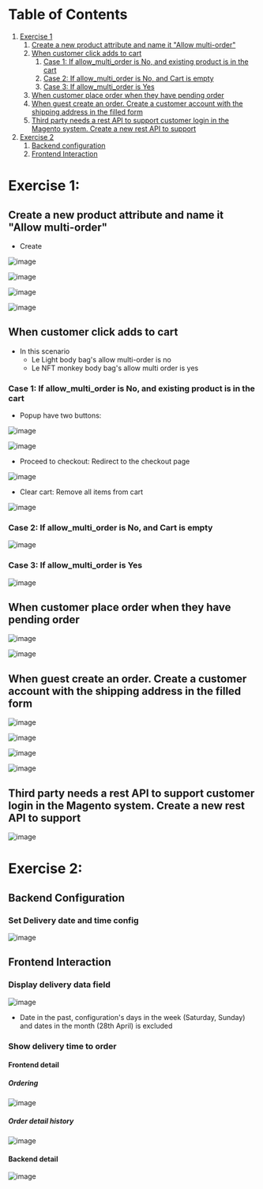 # Table of Contents

1. [Exercise 1](#exercise-1)
   1. [Create a new product attribute and name it "Allow multi-order"](#create-a-new-product-attribute-and-name-it-allow-multi-order)
   2. [When customer click adds to cart](#when-customer-click-adds-to-cart) 
      1. [Case 1: If allow_multi_order is No, and existing product is in the cart](#case-1-if-allowmultiorder-is-no-and-existing-product-is-in-the-cart)
      2. [Case 2: If allow_multi_order is No, and Cart is empty](#case-2-if-allowmultiorder-is-no-and-cart-is-empty)
      3. [Case 3: If allow_multi_order is Yes](#case-3-if-allowmultiorder-is-yes)
   3. [When customer place order when they have pending order](#when-customer-place-order-when-they-have-pending-order)
   4. [When guest create an order. Create a customer account with the shipping address in the filled form](#when-guest-create-an-order-create-a-customer-account-with-the-shipping-address-in-the-filled-form)
   5. [Third party needs a rest API to support customer  login in the Magento system. Create a new rest API to support](#third-party-needs-a-rest-api-to-support-customer--login-in-the-magento-system-create-a-new-rest-api-to-support)
2. [Exercise 2](#exercise-2)
   1. [Backend configuration](#backend-configuration)
   2. [Frontend Interaction](#frontend-interaction)

# Exercise 1:

## Create a new product attribute and name it "Allow multi-order"

- Create

![image](https://user-images.githubusercontent.com/72716233/233884568-8aaf067e-938f-4a1b-aa61-20006606a116.png)

![image](https://user-images.githubusercontent.com/72716233/233884929-b63fe5e4-f959-413a-b15c-c2a4e5fa0cd5.png)

![image](https://user-images.githubusercontent.com/72716233/233884990-39db8ece-cd53-4a32-821a-49d07c11a760.png)

![image](https://user-images.githubusercontent.com/72716233/233885116-0930f1ac-9e1c-453c-b209-08f8965beae8.png)

## When customer click adds to cart

- In this scenario
    - Le Light body bag's allow multi-order is no
    - Le NFT monkey body bag's allow multi order is yes

### Case 1: If allow_multi_order is No, and existing product is in the cart

- Popup have two buttons:

![image](https://user-images.githubusercontent.com/72716233/233885513-8f041320-f910-4041-8987-87c909dd5601.png)

![image](https://user-images.githubusercontent.com/72716233/233885557-60088724-6d1d-4456-8801-4531d955d76f.png)

- Proceed to checkout: Redirect to the checkout page

![image](https://user-images.githubusercontent.com/72716233/233885606-79db2ce7-b9f8-492a-bfc5-784cab703d4c.png)

- Clear cart: Remove all items from cart

![image](https://user-images.githubusercontent.com/72716233/233885660-d993e501-89b2-4318-a4bf-13891cf1e932.png)

### Case 2: If allow_multi_order is No, and Cart is empty

![image](https://user-images.githubusercontent.com/72716233/233885734-755d1073-7dac-4383-8945-341adb27d6ad.png)

### Case 3: If allow_multi_order is Yes

![image](https://user-images.githubusercontent.com/72716233/233885771-6b7768d9-8d4c-4464-83f5-36cf65643edf.png)

## When customer place order when they have pending order

![image](https://user-images.githubusercontent.com/72716233/233885906-6a129891-463d-4115-97a5-a0c11da7c98c.png)

![image](https://user-images.githubusercontent.com/72716233/233886280-8d629160-ed91-4ba2-9177-a3119cb10cb6.png)

## When guest create an order. Create a customer account with the shipping address in the filled form

![image](https://user-images.githubusercontent.com/72716233/233886516-3660fa78-bce8-4afa-bbc5-bc479d9b1e04.png)

![image](https://user-images.githubusercontent.com/72716233/233886814-b446fd0e-dff8-4aa7-8cbc-a718abaf7304.png)

![image](https://user-images.githubusercontent.com/72716233/233887098-38669ae6-8fd2-465e-b632-ed3ecb6a3506.png)

![image](https://user-images.githubusercontent.com/72716233/233887253-5b75169b-7ba6-4359-8a5e-40958c382c44.png)

## Third party needs a rest API to support customer  login in the Magento system. Create a new rest API to support

![image](https://user-images.githubusercontent.com/72716233/233887614-13f3cbf8-00e0-40b6-b1da-64b3ebbea62c.png)

# Exercise 2:

## Backend Configuration

### Set Delivery date and time config

![image](https://user-images.githubusercontent.com/72716233/233888110-63d09b95-51f9-4a2b-ae37-f85167c20c77.png)

## Frontend Interaction

### Display delivery data field

![image](https://user-images.githubusercontent.com/72716233/233888503-ca99782a-d811-40fd-a1e5-48f6c39f6603.png)

- Date in the past, configuration's days in the week (Saturday, Sunday) and dates in the month (28th April) is excluded

### Show delivery time to order

#### Frontend detail

##### Ordering

![image](https://user-images.githubusercontent.com/72716233/233888710-5dae68b1-d0f1-4fce-84a7-dd2484e1d652.png)

##### Order detail history

![image](https://user-images.githubusercontent.com/72716233/233888776-742f84eb-46d6-47b6-874a-83bbf1e46017.png)

#### Backend detail

![image](https://user-images.githubusercontent.com/72716233/233888988-bfa52f44-3b29-48f5-856d-b5a40552ed85.png)



